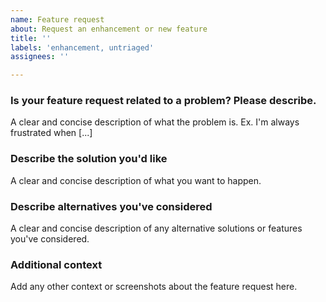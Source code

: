 ```yaml
---
name: Feature request
about: Request an enhancement or new feature
title: ''
labels: 'enhancement, untriaged'
assignees: ''

---
```


<!--
Github Issues are consistently monitored by F5 staff, but should be considered
as best effort only and you should not expect to receive the same level of
response as provided by F5 Support. Please open a case
(https://support.f5.com/csp/article/K2633) with F5 if this is a critical issue.

When filing an issue please check to see if an issue already exists that matches your's
-->

### Is your feature request related to a problem? Please describe.
A clear and concise description of what the problem is. Ex. I'm always frustrated when [...]

### Describe the solution you'd like
A clear and concise description of what you want to happen.

### Describe alternatives you've considered
A clear and concise description of any alternative solutions or features you've considered.

### Additional context
Add any other context or screenshots about the feature request here.

